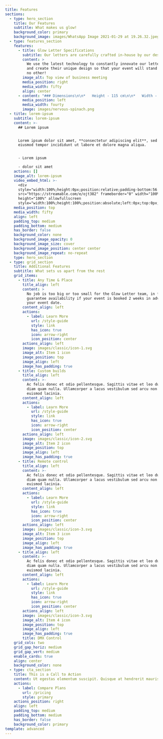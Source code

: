 ```yaml
---
title: Features
sections:
  - type: hero_section
    title: Our Features
    subtitle: What makes us glow!
    background_color: primary
    background_image: images/WhatsApp Image 2021-01-29 at 19.26.32.jpeg
  - type: features_section
    features:
      - title: Glow Letter Specifications
        subtitle: Our letters are carefully crafted in-house by our design engineers
        content: >
          We use the latest technology to constantly innovate our letter design
          and create their unique design so that your event will stand out like
          no other!
        image_alt: Top view of business meeting
        media_position: right
        media_width: fifty
        align: center
      - content: "### Dimensions\n\n*   Height - 115 cm\n\n*   Width - 77 cm\_\n\n*   Thickness - 2.5 cm\n\n*   Base - 27.5 x 80 cm\n\n### Technical\n\n*   Silicon molded RGB LED Strip\n\n*   Multi colour LED controllers with 12 selectable modes\n\n*   High capacity LED power supply capable\n    of supporting multiple letters\n"
        media_position: left
        media_width: fourty
        image: images/nervous-spinach.png
  - title: lorem-ipsum
    subtitle: lorem-ipsum
    content: >-
      ## Lorem ipsum


      Lorem ipsum dolor sit amet, **consectetur adipiscing elit**, sed do
      eiusmod tempor incididunt ut labore et dolore magna aliqua.


      - Lorem ipsum

      - dolor sit amet
    actions: []
    image_alt: lorem-ipsum
    video_embed_html: >-
      <div
      style="width:100%;height:0px;position:relative;padding-bottom:56.250%;"><iframe
      src="https://streamable.com/e/ojt382" frameborder="0" width="100%"
      height="100%" allowfullscreen
      style="width:100%;height:100%;position:absolute;left:0px;top:0px;overflow:hidden;"></iframe></div>
    media_position: top
    media_width: fifty
    align: left
    padding_top: medium
    padding_bottom: medium
    has_border: false
    background_color: none
    background_image_opacity: 0
    background_image_size: cover
    background_image_position: center center
    background_image_repeat: no-repeat
    type: hero_section
  - type: grid_section
    title: Additional Features
    subtitle: What sets us apart from the rest
    grid_items:
      - title: Any Time & Place
        title_align: left
        content: >
          No job is too big or too small for the Glow Letter team, in fact, we
          guarantee availability if your event is booked 2 weeks in advance of
          your event date. 
        content_align: left
        actions:
          - label: Learn More
            url: /style-guide
            style: link
            has_icon: true
            icon: arrow-right
            icon_position: center
        actions_align: left
        image: images/classic/icon-1.svg
        image_alt: Item 1 icon
        image_position: top
        image_align: left
        image_has_padding: true
      - title: Custom builds
        title_align: left
        content: >-
          Ac felis donec et odio pellentesque. Sagittis vitae et leo duis ut
          diam quam nulla. Ullamcorper a lacus vestibulum sed arcu non odio
          euismod lacinia.
        content_align: left
        actions:
          - label: Learn More
            url: /style-guide
            style: link
            has_icon: true
            icon: arrow-right
            icon_position: center
        actions_align: left
        image: images/classic/icon-2.svg
        image_alt: Item 2 icon
        image_position: top
        image_align: left
        image_has_padding: true
      - title: Remote control
        title_align: left
        content: >-
          Ac felis donec et odio pellentesque. Sagittis vitae et leo duis ut
          diam quam nulla. Ullamcorper a lacus vestibulum sed arcu non odio
          euismod lacinia.
        content_align: left
        actions:
          - label: Learn More
            url: /style-guide
            style: link
            has_icon: true
            icon: arrow-right
            icon_position: center
        actions_align: left
        image: images/classic/icon-3.svg
        image_alt: Item 3 icon
        image_position: top
        image_align: left
        image_has_padding: true
      - title_align: left
        content: >-
          Ac felis donec et odio pellentesque. Sagittis vitae et leo duis ut
          diam quam nulla. Ullamcorper a lacus vestibulum sed arcu non odio
          euismod lacinia.
        content_align: left
        actions:
          - label: Learn More
            url: /style-guide
            style: link
            has_icon: true
            icon: arrow-right
            icon_position: center
        actions_align: left
        image: images/classic/icon-3.svg
        image_alt: Item 4 icon
        image_position: top
        image_align: left
        image_has_padding: true
        title: DMX Control
    grid_cols: two
    grid_gap_horiz: medium
    grid_gap_vert: medium
    enable_cards: true
    align: center
    background_color: none
  - type: cta_section
    title: This is a Call to Action
    content: Ut egestas elementum suscipit. Quisque at hendrerit mauris.
    actions:
      - label: Compare Plans
        url: /pricing
        style: primary
    actions_position: right
    align: left
    padding_top: medium
    padding_bottom: medium
    has_border: false
    background_color: primary
template: advanced
---
```

